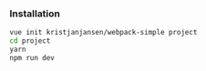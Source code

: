 ### Installation

``` bash
vue init kristjanjansen/webpack-simple project
cd project
yarn
npm run dev
```